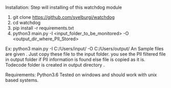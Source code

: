 Installation:
Step will installing of this watchdog module
1. git clone https://github.com/syelburgi/watchdog
2. cd watchdog
3. pip install -r requirements.txt
4. python3 main.py -I <input_folder_to_be_monitored> -O <output_dir_where_PII_Stored>

Ex: python3 main.py -I C:/Users/input/ -O C:/Users/output/
An Sample files are given . Just copy these file to the input folder. you see the PII filtered file in output folder if PII information is found else file is copied as it is.
Todecode folder is created in output directory .

Requirements:
Python3.6
Tested on windows and should work with unix based systems.
